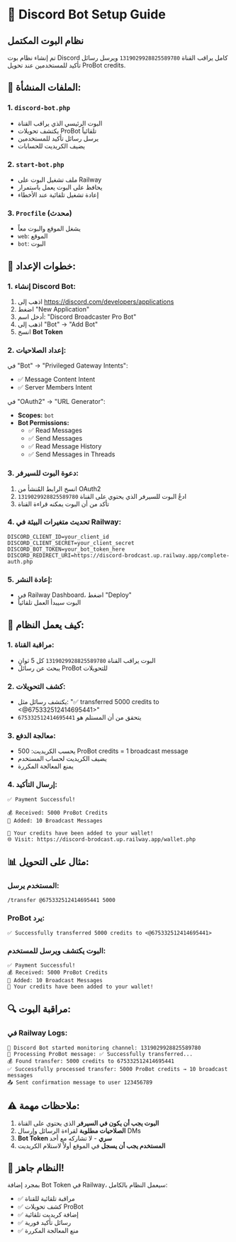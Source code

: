 # 🤖 Discord Bot Setup Guide

## نظام البوت المكتمل

تم إنشاء نظام بوت Discord كامل يراقب القناة `1319029928825589780` ويرسل رسائل تأكيد للمستخدمين عند تحويل ProBot credits.

## 📁 الملفات المنشأة:

### 1. `discord-bot.php`
- البوت الرئيسي الذي يراقب القناة
- يكتشف تحويلات ProBot تلقائياً
- يرسل رسائل تأكيد للمستخدمين
- يضيف الكريديت للحسابات

### 2. `start-bot.php`
- ملف تشغيل البوت على Railway
- يحافظ على البوت يعمل باستمرار
- إعادة تشغيل تلقائية عند الأخطاء

### 3. `Procfile` (محدث)
- يشغل الموقع والبوت معاً
- `web`: الموقع
- `bot`: البوت

## 🔧 خطوات الإعداد:

### 1. إنشاء Discord Bot:
1. اذهب إلى https://discord.com/developers/applications
2. اضغط "New Application"
3. أدخل اسم: "Discord Broadcaster Pro Bot"
4. اذهب إلى "Bot" → "Add Bot"
5. انسخ **Bot Token**

### 2. إعداد الصلاحيات:
في "Bot" → "Privileged Gateway Intents":
- ✅ Message Content Intent
- ✅ Server Members Intent

في "OAuth2" → "URL Generator":
- **Scopes:** `bot`
- **Bot Permissions:**
  - ✅ Read Messages
  - ✅ Send Messages
  - ✅ Read Message History
  - ✅ Send Messages in Threads

### 3. دعوة البوت للسيرفر:
1. انسخ الرابط المُنشأ من OAuth2
2. ادعُ البوت للسيرفر الذي يحتوي على القناة `1319029928825589780`
3. تأكد من أن البوت يمكنه قراءة القناة

### 4. تحديث متغيرات البيئة في Railway:
```env
DISCORD_CLIENT_ID=your_client_id
DISCORD_CLIENT_SECRET=your_client_secret
DISCORD_BOT_TOKEN=your_bot_token_here
DISCORD_REDIRECT_URI=https://discord-brodcast.up.railway.app/complete-auth.php
```

### 5. إعادة النشر:
- في Railway Dashboard، اضغط "Deploy"
- البوت سيبدأ العمل تلقائياً

## 🎯 كيف يعمل النظام:

### 1. مراقبة القناة:
- البوت يراقب القناة `1319029928825589780` كل 5 ثوانٍ
- يبحث عن رسائل ProBot للتحويلات

### 2. كشف التحويلات:
- يكتشف رسائل مثل: "✅ transferred 5000 credits to <@675332512414695441>"
- يتحقق من أن المستلم هو `675332512414695441`

### 3. معالجة الدفع:
- يحسب الكريديت: 500 ProBot credits = 1 broadcast message
- يضيف الكريديت لحساب المستخدم
- يمنع المعالجة المكررة

### 4. إرسال التأكيد:
```
✅ Payment Successful!

💰 Received: 5000 ProBot Credits
📨 Added: 10 Broadcast Messages

🎉 Your credits have been added to your wallet!
🌐 Visit: https://discord-brodcast.up.railway.app/wallet.php
```

## 📊 مثال على التحويل:

### المستخدم يرسل:
```
/transfer @675332512414695441 5000
```

### ProBot يرد:
```
✅ Successfully transferred 5000 credits to <@675332512414695441>
```

### البوت يكتشف ويرسل للمستخدم:
```
✅ Payment Successful!
💰 Received: 5000 ProBot Credits
📨 Added: 10 Broadcast Messages
🎉 Your credits have been added to your wallet!
```

## 🔍 مراقبة البوت:

### في Railway Logs:
```
🤖 Discord Bot started monitoring channel: 1319029928825589780
📨 Processing ProBot message: ✅ Successfully transferred...
💰 Found transfer: 5000 credits to 675332512414695441
✅ Successfully processed transfer: 5000 ProBot credits → 10 broadcast messages
📤 Sent confirmation message to user 123456789
```

## ⚠️ ملاحظات مهمة:

1. **البوت يجب أن يكون في السيرفر** الذي يحتوي على القناة
2. **الصلاحيات مطلوبة** لقراءة الرسائل وإرسال DMs
3. **Bot Token سري** - لا تشاركه مع أحد
4. **المستخدم يجب أن يسجل** في الموقع أولاً لاستلام الكريديت

## 🚀 النظام جاهز!

بمجرد إضافة Bot Token في Railway، سيعمل النظام بالكامل:
- ✅ مراقبة تلقائية للقناة
- ✅ كشف تحويلات ProBot
- ✅ إضافة كريديت تلقائية
- ✅ رسائل تأكيد فورية
- ✅ منع المعالجة المكررة
